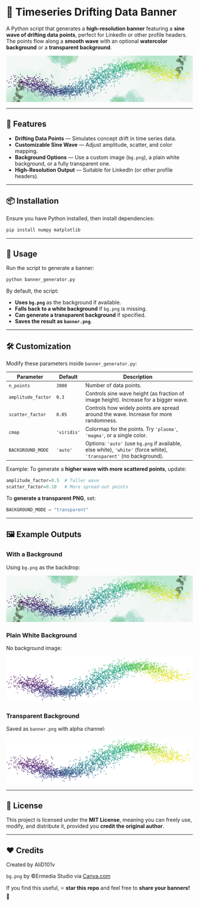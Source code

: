 # 🎨 Timeseries Drifting Data Banner

A Python script that generates a **high-resolution banner** featuring a **sine wave of drifting data points**, perfect for LinkedIn or other profile headers. The points flow along a **smooth wave** with an optional **watercolor background** or a **transparent background**.

![Example Output](banner.png)

---

## 🚀 Features

- **Drifting Data Points** — Simulates concept drift in time series data.
- **Customizable Sine Wave** — Adjust amplitude, scatter, and color mapping.
- **Background Options** — Use a custom image (`bg.png`), a plain white background, or a fully transparent one.
- **High-Resolution Output** — Suitable for LinkedIn (or other profile headers).

---

## 📦 Installation

Ensure you have Python installed, then install dependencies:

```sh
pip install numpy matplotlib
```

---

## 🎯 Usage

Run the script to generate a banner:

```sh
python banner_generator.py
```

By default, the script:
- **Uses `bg.png`** as the background if available.
- **Falls back to a white background** if `bg.png` is missing.
- **Can generate a transparent background** if specified.
- **Saves the result as `banner.png`**.

---

## 🛠 Customization

Modify these parameters inside `banner_generator.py`:

| Parameter         | Default | Description |
|------------------|---------|-------------|
| `n_points`       | `3000`  | Number of data points. |
| `amplitude_factor` | `0.3` | Controls sine wave height (as fraction of image height). Increase for a bigger wave. |
| `scatter_factor` | `0.05` | Controls how widely points are spread around the wave. Increase for more randomness. |
| `cmap` | `'viridis'` | Colormap for the points. Try `'plasma'`, `'magma'`, or a single color. |
| `BACKGROUND_MODE` | `'auto'` | Options: `'auto'` (use `bg.png` if available, else white), `'white'` (force white), `'transparent'` (no background). |

Example: To generate a **higher wave with more scattered points**, update:

```python
amplitude_factor=0.5  # Taller wave
scatter_factor=0.10   # More spread-out points
```

To **generate a transparent PNG**, set:

```python
BACKGROUND_MODE = "transparent"
```

---

## 🖼️ Example Outputs

### With a Background
Using `bg.png` as the backdrop:

![Banner with Background](banner_with_bg.png)

### Plain White Background
No background image:

![Banner without Background](banner_no_bg.png)

### Transparent Background
Saved as `banner.png` with alpha channel:

![Banner with Transparency](banner_transparent.png)

---

## 📜 License

This project is licensed under the **MIT License**, meaning you can freely use, modify, and distribute it, provided you **credit the original author**.

---

## ❤️ Credits

Created by AliD101v

`bg.png` by ©Ermedia Studio via [Canva.com](https://www.canva.com/)

If you find this useful, ⭐ **star this repo** and feel free to **share your banners!** 🚀

